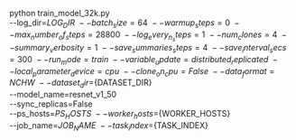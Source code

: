 python train_model_32k.py \
--log_dir=${LOG_DIR} \
--batch_size=64 \
--warmup_steps=0 \
--max_number_of_steps=28800 \
--log_every_n_steps=1 \
--num_clones=4 \
--summary_verbosity=1 \
--save_summaries_steps=4 \
--save_interval_secs=300 \
--run_mode=train \
--variable_update=distributed_replicated \
--local_parameter_device=cpu \
--clone_on_cpu=False \
--data_format=NCHW \
--dataset_dir=${DATASET_DIR} \
--model_name=resnet_v1_50 \
--sync_replicas=False \
--ps_hosts=${PS_HOSTS} \
--worker_hosts=${WORKER_HOSTS} \
--job_name=${JOB_NAME} \
--task_index=${TASK_INDEX}

